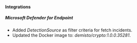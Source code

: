 
#### Integrations
##### Microsoft Defender for Endpoint
- Added *DetectionSource* as filter criteria for fetch incidents.
- Updated the Docker image to: *demisto/crypto:1.0.0.35281*.